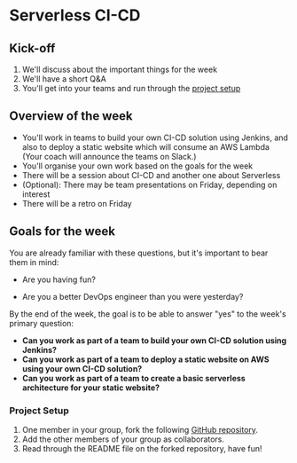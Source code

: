 # Serverless CI-CD

## Kick-off

1. We'll discuss about the important things for the week
2. We'll have a short Q&A
3. You'll get into your teams and run through the [project setup](#project-setup)

## Overview of the week

- You'll work in teams to build your own CI-CD solution using Jenkins, and also to deploy a static website which will consume an AWS Lambda (Your coach will announce the teams on Slack.)
- You'll organise your own work based on the goals for the week
- There will be a session about CI-CD and another one about Serverless
- (Optional): There may be team presentations on Friday, depending on interest
- There will be a retro on Friday

## Goals for the week
You are already familiar with these questions, but it's important to bear them in mind:

* Are you having fun?

* Are you a better DevOps engineer than you were yesterday?

By the end of the week, the goal is to be able to answer "yes" to the week's primary question:

* **Can you work as part of a team to build your own CI-CD solution using Jenkins?**
* **Can you work as part of a team to deploy a static website on AWS using your own CI-CD solution?**
* **Can you work as part of a team to create a basic serverless architecture for your static website?**

### Project Setup
1. One member in your group, fork the following [GitHub repository](https://github.com/makersacademy/serverless-cicd).
2. Add the other members of your group as collaborators.
3. Read through the README file on the forked repository, have fun!
